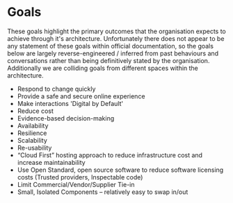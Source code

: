 # Goals

These goals highlight the primary outcomes that the organisation expects to achieve through it's architecture. Unfortunately there does not appear to be any statement of these goals within official documentation, so the goals below are largely reverse-engineered / inferred from past behaviours and conversations rather than being definitively stated by the organisation.  Additionally we are colliding goals from different spaces within the architecture.

* Respond to change quickly
* Provide a safe and secure online experience
* Make interactions 'Digital by Default'
* Reduce cost
* Evidence-based decision-making
* Availability
* Resilience
* Scalability
* Re-usability
* “Cloud First” hosting approach to reduce infrastructure cost and increase maintainability
* Use Open Standard, open source software to reduce software licensing costs (Trusted providers, Inspectable code)
* Limit Commercial/Vendor/Supplier Tie-in
* Small, Isolated Components – relatively easy to swap in/out

